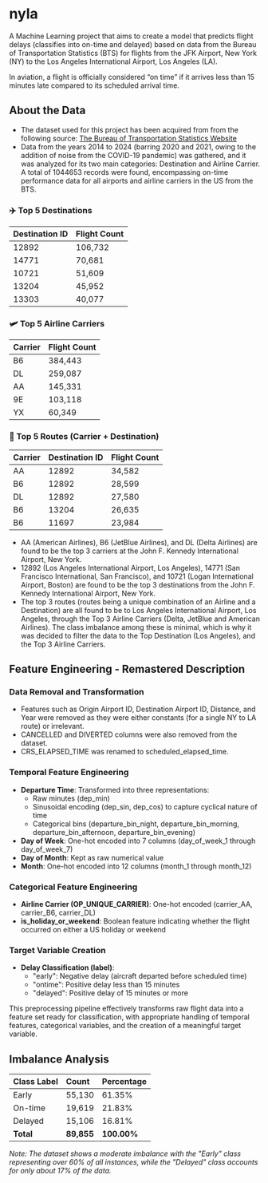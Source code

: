 # nyla

A Machine Learning project that aims to create a model that predicts flight delays (classifies into on-time and delayed) based on data from the Bureau of Transportation Statistics (BTS) for flights from the JFK Airport, New York (NY) to the Los Angeles International Airport, Los Angeles (LA).

In aviation, a flight is officially considered “on time” if it arrives less than 15 minutes late compared to its scheduled arrival time.

## About the Data

- The dataset used for this project has been acquired from from the following source: [The Bureau of Transportation Statistics Website](https://transtats.bts.gov/DL_SelectFields.aspx?gnoyr_VQ=FGJ&QO_fu146_anzr=b0-gvzr)
- Data from the years 2014 to 2024 (barring 2020 and 2021, owing to the addition of noise from the COVID-19 pandemic) was gathered, and it was analyzed for its two main categories: Destination and Airline Carrier. A total of 1044653 records were found, encompassing on-time performance data for all airports and airline carriers in the US from the BTS.

### ✈️ Top 5 Destinations

| Destination ID | Flight Count |
| -------------- | ------------ |
| 12892          | 106,732      |
| 14771          | 70,681       |
| 10721          | 51,609       |
| 13204          | 45,952       |
| 13303          | 40,077       |

### 🛩️ Top 5 Airline Carriers

| Carrier | Flight Count |
| ------- | ------------ |
| B6      | 384,443      |
| DL      | 259,087      |
| AA      | 145,331      |
| 9E      | 103,118      |
| YX      | 60,349       |

### 🔁 Top 5 Routes (Carrier + Destination)

| Carrier | Destination ID | Flight Count |
| ------- | -------------- | ------------ |
| AA      | 12892          | 34,582       |
| B6      | 12892          | 28,599       |
| DL      | 12892          | 27,580       |
| B6      | 13204          | 26,635       |
| B6      | 11697          | 23,984       |

- AA (American Airlines), B6 (JetBlue Airlines), and DL (Delta Airlines) are found to be the top 3 carriers at the John F. Kennedy International Airport, New York.
- 12892 (Los Angeles International Airport, Los Angeles), 14771 (San Francisco International, San Francisco), and 10721 (Logan International Airport, Boston) are found to be the top 3 destinations from the John F. Kennedy International Airport, New York.
- The top 3 routes (routes being a unique combination of an Airline and a Destination) are all found to be to Los Angeles International Airport, Los Angeles, through the Top 3 Airline Carriers (Delta, JetBlue and American Airlines). The class imbalance among these is minimal, which is why it was decided to filter the data to the Top Destination (Los Angeles), and the Top 3 Airline Carriers.

## Feature Engineering - Remastered Description

### Data Removal and Transformation

- Features such as Origin Airport ID, Destination Airport ID, Distance, and Year were removed as they were either constants (for a single NY to LA route) or irrelevant.
- CANCELLED and DIVERTED columns were also removed from the dataset.
- CRS_ELAPSED_TIME was renamed to scheduled_elapsed_time.

### Temporal Feature Engineering

- **Departure Time**: Transformed into three representations:
  - Raw minutes (dep_min)
  - Sinusoidal encoding (dep_sin, dep_cos) to capture cyclical nature of time
  - Categorical bins (departure_bin_night, departure_bin_morning, departure_bin_afternoon, departure_bin_evening)
- **Day of Week**: One-hot encoded into 7 columns (day_of_week_1 through day_of_week_7)
- **Day of Month**: Kept as raw numerical value
- **Month**: One-hot encoded into 12 columns (month_1 through month_12)

### Categorical Feature Engineering

- **Airline Carrier (OP_UNIQUE_CARRIER)**: One-hot encoded (carrier_AA, carrier_B6, carrier_DL)
- **is_holiday_or_weekend**: Boolean feature indicating whether the flight occurred on either a US holiday or weekend

### Target Variable Creation

- **Delay Classification (label)**:
  - "early": Negative delay (aircraft departed before scheduled time)
  - "ontime": Positive delay less than 15 minutes
  - "delayed": Positive delay of 15 minutes or more

This preprocessing pipeline effectively transforms raw flight data into a feature set ready for classification, with appropriate handling of temporal features, categorical variables, and the creation of a meaningful target variable.

## Imbalance Analysis

| Class Label | Count      | Percentage  |
| :---------- | :--------- | :---------- |
| Early       | 55,130     | 61.35%      |
| On-time     | 19,619     | 21.83%      |
| Delayed     | 15,106     | 16.81%      |
| **Total**   | **89,855** | **100.00%** |

_Note: The dataset shows a moderate imbalance with the "Early" class representing over 60% of all instances, while the "Delayed" class accounts for only about 17% of the data._

